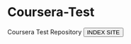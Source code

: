 # Coursera-Test
Coursera Test Repository
<button onclick="window.location.href='index.html';">INDEX SITE</button>
